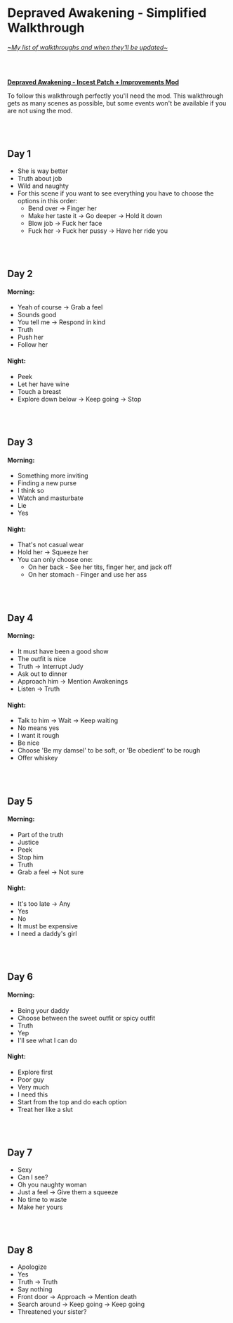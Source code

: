# Depraved Awakening - Simplified Walkthrough
[*\~My list of walkthroughs and when they'll be updated\~*](https://www.patreon.com/maimlain)

<br>
<br>

[**Depraved Awakening - Incest Patch + Improvements Mod**](https://f95zone.com/threads/depraved-awakening-incest-patch-improvements-mod-maim-lain.18618/)

To follow this walkthrough perfectly you'll need the mod. This walkthrough gets as many scenes as possible, but some events won't be available if you are not using the mod.

<br>
<br>

## Day 1
- She is way better
- Truth about job
- Wild and naughty
- For this scene if you want to see everything you have to choose the options in this order:
  - Bend over -> Finger her
  - Make her taste it -> Go deeper -> Hold it down
  - Blow job -> Fuck her face
  - Fuck her -> Fuck her pussy -> Have her ride you

<br>
<br>

## Day 2
#### Morning:
- Yeah of course -> Grab a feel
- Sounds good
- You tell me -> Respond in kind
- Truth
- Push her
- Follow her

#### Night:
- Peek
- Let her have wine
- Touch a breast
- Explore down below -> Keep going -> Stop

<br>
<br>

## Day 3
#### Morning:
- Something more inviting
- Finding a new purse
- I think so
- Watch and masturbate
- Lie
- Yes

#### Night:
- That's not casual wear
- Hold her -> Squeeze her
- You can only choose one:
  - On her back - See her tits, finger her, and jack off
  - On her stomach - Finger and use her ass

<br>
<br>

## Day 4
#### Morning:
- It must have been a good show
- The outfit is nice
- Truth -> Interrupt Judy
- Ask out to dinner
- Approach him -> Mention Awakenings
- Listen -> Truth

#### Night:
- Talk to him -> Wait -> Keep waiting
- No means yes
- I want it rough
- Be nice
- Choose 'Be my damsel' to be soft, or 'Be obedient' to be rough
- Offer whiskey

<br>
<br>

## Day 5
#### Morning:
- Part of the truth
- Justice
- Peek
- Stop him
- Truth
- Grab a feel -> Not sure

#### Night:
- It's too late -> Any
- Yes
- No
- It must be expensive
- I need a daddy's girl

<br>
<br>

## Day 6
#### Morning:
- Being your daddy
- Choose between the sweet outfit or spicy outfit
- Truth
- Yep
- I'll see what I can do

#### Night:
- Explore first
- Poor guy
- Very much
- I need this
- Start from the top and do each option
- Treat her like a slut

<br>
<br>

## Day 7
- Sexy
- Can I see?
- Oh you naughty woman
- Just a feel -> Give them a squeeze
- No time to waste
- Make her yours

<br>
<br>

## Day 8
- Apologize
- Yes
- Truth -> Truth
- Say nothing
- Front door -> Approach -> Mention death
- Search around -> Keep going -> Keep going
- Threatened your sister?
